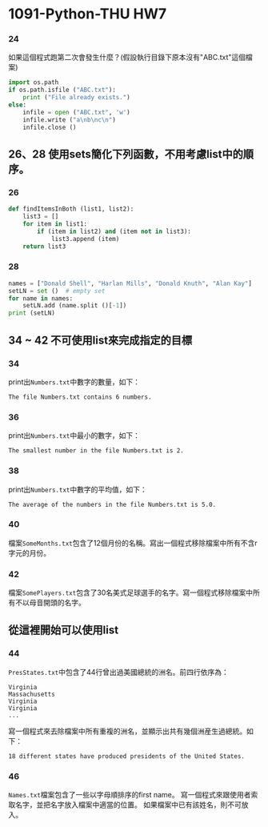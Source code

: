 # 1091-Python-THU HW7

### 24
如果這個程式跑第二次會發生什麼？(假設執行目錄下原本沒有"ABC.txt"這個檔案)
``` python
import os.path
if os.path.isfile ("ABC.txt"):
	print ("File already exists.")
else:
	infile = open ("ABC.txt", 'w')
	infile.write ("a\nb\nc\n")
	infile.close ()
```

## 26、28 使用sets簡化下列函數，不用考慮list中的順序。
### 26
``` python
def findItemsInBoth (list1, list2):
	list3 = []
	for item in list1:
		if (item in list2) and (item not in list3):
			list3.append (item)
	return list3
```

### 28
``` python
names = ["Donald Shell", "Harlan Mills", "Donald Knuth", "Alan Kay"]
setLN = set ()	# empty set
for name in names:
	setLN.add (name.split ()[-1])
print (setLN)
```

## 34 ~ 42 不可使用list來完成指定的目標
### 34
print出`Numbers.txt`中數字的數量，如下：
```
The file Numbers.txt contains 6 numbers.
```

### 36
print出`Numbers.txt`中最小的數字，如下：
```
The smallest number in the file Numbers.txt is 2.
```

### 38
print出`Numbers.txt`中數字的平均值，如下：
```
The average of the numbers in the file Numbers.txt is 5.0.
```

### 40
檔案`SomeMonths.txt`包含了12個月份的名稱。寫出一個程式移除檔案中所有不含r字元的月份。

### 42
檔案`SomePlayers.txt`包含了30名美式足球選手的名字。寫一個程式移除檔案中所有不以母音開頭的名字。


## 從這裡開始可以使用list
### 44
`PresStates.txt`中包含了44行曾出過美國總統的洲名。前四行依序為：
```
Virginia
Massachusetts
Virginia
Virginia
...
```
寫一個程式來去除檔案中所有重複的洲名，並顯示出共有幾個洲産生過總統。如下：
```
18 different states have produced presidents of the United States.
```

### 46
`Names.txt`檔案包含了一些以字母順排序的first name。
寫一個程式來跟使用者索取名字，並把名字放入檔案中適當的位置。
如果檔案中已有該姓名，則不可放入。
